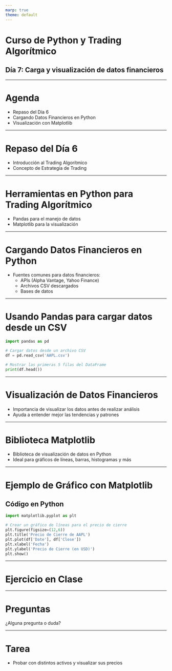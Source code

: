 ```yaml
---
marp: true
theme: default
---
```


# Curso de Python y Trading Algorítmico
## Día 7: Carga y visualización de datos financieros

---

# Agenda

- Repaso del Día 6
- Cargando Datos Financieros en Python
- Visualización con Matplotlib

---

# Repaso del Día 6

- Introducción al Trading Algorítmico
- Concepto de Estrategia de Trading

---



# Herramientas en Python para Trading Algorítmico

- Pandas para el manejo de datos
- Matplotlib para la visualización 

---

# Cargando Datos Financieros en Python

- Fuentes comunes para datos financieros:
  - APIs (Alpha Vantage, Yahoo Finance)
  - Archivos CSV descargados
  - Bases de datos

---

# Usando Pandas para cargar datos desde un CSV

```python
import pandas as pd

# Cargar datos desde un archivo CSV
df = pd.read_csv('AAPL.csv')

# Mostrar las primeras 5 filas del DataFrame
print(df.head())
```
---

# Visualización de Datos Financieros

- Importancia de visualizar los datos antes de realizar análisis
- Ayuda a entender mejor las tendencias y patrones

---

# Biblioteca Matplotlib

- Biblioteca de visualización de datos en Python
- Ideal para gráficos de líneas, barras, histogramas y más

---

# Ejemplo de Gráfico con Matplotlib

## Código en Python

```python
import matplotlib.pyplot as plt

# Crear un gráfico de líneas para el precio de cierre
plt.figure(figsize=(12,6))
plt.title('Precio de Cierre de AAPL')
plt.plot(df['Date'], df['Close'])
plt.xlabel('Fecha')
plt.ylabel('Precio de Cierre (en USD)')
plt.show()
```

---

#  Ejercicio en Clase


---
# Preguntas

¿Alguna pregunta o duda?

--- 

# Tarea

- Probar con distintos activos y visualizar sus precios